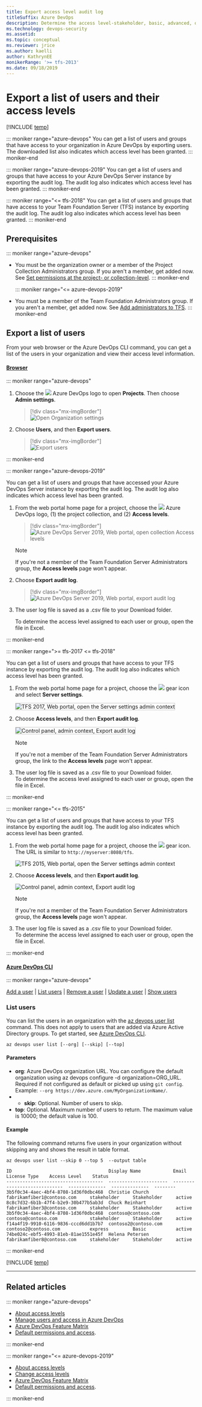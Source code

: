 ```yaml
---
title: Export access level audit log 
titleSuffix: Azure DevOps
description: Determine the access level-stakeholder, basic, advanced, or VS Enterprise-granted to user accounts  
ms.technology: devops-security
ms.assetid: 
ms.topic: conceptual
ms.reviewer: jrice 
ms.author: kaelli
author: KathrynEE
monikerRange: '>= tfs-2013'
ms.date: 09/18/2019
---
```


# Export a list of users and their access levels

[!INCLUDE [temp](../../includes/version-vsts-tfs-all-versions.md)]

<a id="export-audit-log" >  </a>

::: moniker range="azure-devops" 
You can get a list of users and groups that have access to your organization in Azure DevOps by exporting users. The downloaded list also indicates which access level has been granted.
::: moniker-end    

::: moniker range="azure-devops-2019" 
You can get a list of users and groups that have access to your Azure DevOps Server instance by exporting the audit log. The audit log also indicates which access level has been granted.
::: moniker-end    

::: moniker range="<= tfs-2018" 
You can get a list of users and groups that have access to your Team Foundation Server (TFS) instance by exporting the audit log. The audit log also indicates which access level has been granted.
::: moniker-end    

## Prerequisites

::: moniker range="azure-devops" 
* You must be the organization owner or a member of the Project Collection Administrators group. If you aren't a member, get added now. See [Set permissions at the project- or collection-level](/azure/devops/organizations/security/set-project-collection-level-permissions).
  ::: moniker-end    

  ::: moniker range="<= azure-devops-2019" 
* You must be a member of the Team Foundation Administrators group. If you aren't a member, get added now. See [Add administrators to TFS](/azure/devops/server/admin/add-administrator).
  ::: moniker-end 

## Export a list of users
From your web browser or the Azure DevOps CLI command, you can get a list of the users in your organization and view their access level information.

#### [Browser](#tab/browser)
 
::: moniker range="azure-devops"

1. Choose the ![ ](/azure/devops/media/icons/project-icon.png) Azure DevOps logo to open **Projects**. Then choose **Admin settings**. 

	> [!div class="mx-imgBorder"]  
	> ![Open Organization settings](/azure/devops/media/settings/open-admin-settings-vert.png)  

1. Choose **Users**, and then **Export users**. 

	> [!div class="mx-imgBorder"]  
	> ![Export users](media/export-users-audit/export-new-nav.png)

::: moniker-end  


::: moniker range="azure-devops-2019"

You can get a list of users and groups that have accessed your Azure DevOps Server instance by exporting the audit log. The audit log also indicates which access level has been granted.  

1. From the web portal home page for a project, choose the ![ ](/azure/devops/media/icons/project-icon.png) Azure DevOps logo, (1) the project collection, and (2) **Access levels**. 

	> [!div class="mx-imgBorder"]  
	> ![Azure DevOps Server 2019, Web portal, open collection Access levels](media/export-users-audit/open-access-levels-2019.png) 

	> [!NOTE]   
	> If you're not a member of the Team Foundation Server Administrators group, the **Access levels** page won't appear. 
	
1. Choose **Export audit log**. 

	> [!div class="mx-imgBorder"]  
	> ![Azure DevOps Server 2019, Web portal, export audit log](media/export-users-audit/export-audit-log-2019.png)  

1. The user log file is saved as a .csv file to your Download folder.  

	To determine the access level assigned to each user or group, open the file in Excel.

::: moniker-end


::: moniker range=">= tfs-2017 <= tfs-2018"

You can get a list of users and groups that have access to your TFS instance by exporting the audit log. The audit log also indicates which access level has been granted.  

1. From the web portal home page for a project, choose the ![ ](/azure/devops/media/icons/gear_icon.png) gear icon and select **Server settings**. 

	<img src="media/access-levels-2017-open-admin-context.png" alt="TFS 2017, Web portal, open the Server settings admin context" style="border: 1px solid #C3C3C3;" />  

1. Choose **Access levels**, and then **Export audit log**. 

	<img src="media/export-users-audit/export-audit-log-tfs.png" alt="Control panel, admin context, Export audit log" style="border: 1px solid #C3C3C3;" />  

	> [!NOTE]   
	> If you're not a member of the Team Foundation Server Administrators group, the link to the **Access levels** page won't appear. 

2. The user log file is saved as a .csv file to your Download folder.  
	To determine the access level assigned to each user or group, open the file in Excel.

::: moniker-end


::: moniker range="<= tfs-2015"

You can get a list of users and groups that have access to your TFS instance by exporting the audit log. The audit log also indicates which access level has been granted.  

1. From the web portal home page for a project, choose the ![ ](/azure/devops/media/icons/gear_icon.png) gear icon. The URL is similar to `http://myserver:8080/tfs`.

	![TFS 2015, Web portal, open the Server settings admin context](media/ALM_CAL_OpenAdminPage.png)

1. Choose **Access levels**, and then **Export audit log**. 

	![Control panel, admin context, Export audit log](media/export-users-audit/tfs-2013-export.png) 

	> [!NOTE]   
	> If you're not a member of the Team Foundation Server Administrators group, the **Access levels** page won't appear. 

2. The user log file is saved as a .csv file to your Download folder.  
	To determine the access level assigned to each user or group, open the file in Excel.

::: moniker-end

#### [Azure DevOps CLI](#tab/azure-devops-cli)

::: moniker range="azure-devops"  

[Add a user](../accounts/add-organization-users.md#add-user) | [List users](#list-users) | [Remove a user](../accounts/delete-organization-users.md#remove-user) | [Update a user](../accounts/add-organization-users.md#update-user) | [Show users](../accounts/add-organization-users.md#show-users)


<a id="list-users" /> 

### List users

You can list the users in an organization with the [az devops user list](/cli/azure/ext/azure-devops/devops/user#ext-azure-devops-az-devops-user-list) command. This does not apply to users that are added via Azure Active Directory groups. To get started, see [Azure DevOps CLI](../../cli/index.md).

```CLI
az devops user list [--org] [--skip] [--top]
```

#### Parameters

- **org**: Azure DevOps organization URL. You can configure the default organization using az devops configure -d organization=ORG_URL. Required if not configured as default or picked up using `git config`. Example: `--org https://dev.azure.com/MyOrganizationName/`. 
- - **skip**: Optional. Number of users to skip.  
- **top**: Optional. Maximum number of users to return. The maximum value is 10000; the default value is 100.  


#### Example

The following command returns five users in your organization without skipping any and shows the result in table format.

```CLI
az devops user list --skip 0 --top 5  --output table

ID                                    Display Name            Email                          License Type    Access Level    Status
------------------------------------  ----------------------  -----------------------------  --------------  --------------  --------
3b5f0c34-4aec-4bf4-8708-1d36f0dbc468  Christie Church         fabrikamfiber1@contoso.com     stakeholder     Stakeholder     active
8c8c7d32-6b1b-47f4-b2e9-30b477b5ab3d  Chuck Reinhart          fabrikamfiber3@contoso.com     stakeholder     Stakeholder     active
3b5f0c34-4aec-4bf4-8708-1d36f0dbc468  contoso@contoso.com     contoso@contoso.com            stakeholder     Stakeholder     active
f14a4f19-9910-6116-9836-cccd6dd1b7b7  contoso2@contoso.com    contoso2@contoso.com           express         Basic           active
74be024c-ebf5-4993-81eb-81ae1551e45f  Helena Petersen         fabrikamfiber8@contoso.com     stakeholder     Stakeholder     active
```

::: moniker-end

[!INCLUDE [temp](../../includes/note-cli-not-supported.md)]

* * *

## Related articles

::: moniker range="azure-devops"

- [About access levels](access-levels.md)
- [Manage users and access in Azure DevOps](../accounts/add-organization-users.md) 
- [Azure DevOps Feature Matrix](https://visualstudio.microsoft.com/pricing/visual-studio-online-feature-matrix-vs)
- [Default permissions and access](permissions-access.md). 

::: moniker-end

::: moniker range="<= azure-devops-2019"

- [About access levels](access-levels.md)
- [Change access levels](change-access-levels.md)
- [Azure DevOps Feature Matrix](https://visualstudio.microsoft.com/pricing/visual-studio-online-feature-matrix-vs)
- [Default permissions and access](permissions-access.md). 

::: moniker-end